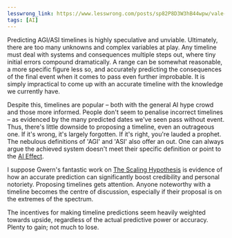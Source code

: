 ```yaml
---
lesswrong_link: https://www.lesswrong.com/posts/sp82P8D3W3hB44wpw/vale-s-shortform?commentId=WbbHwmzmwex4XB67v
tags: [AI]
---
```


Predicting AGI/ASI timelines is highly speculative and unviable. Ultimately, there are too many unknowns and complex variables at play. Any timeline must deal with systems and consequences multiple steps out, where tiny initial errors compound dramatically. A range can be somewhat reasonable, a more specific figure less so, and accurately predicting the consequences of the final event when it comes to pass even further improbable. It is simply impractical to come up with an accurate timeline with the knowledge we currently have.

Despite this, timelines are popular – both with the general AI hype crowd and those more informed. People don't seem to penalise incorrect timelines – as evidenced by the many predicted dates we've seen pass without event. Thus, there's little downside to proposing a timeline, even an outrageous one. If it's wrong, it's largely forgotten. If it's right, you're lauded a prophet. The nebulous definitions of 'AGI' and 'ASI' also offer an out. One can always argue the achieved system doesn't meet their specific definition or point to the [AI Effect](https://en.wikipedia.org/wiki/AI_effect).

I suppose Gwern's fantastic work on [The Scaling Hypothesis](https://gwern.net/scaling-hypothesis) is evidence of how an accurate prediction can significantly boost credibility and personal notoriety. Proposing timelines gets attention. Anyone noteworthy with a timeline becomes the centre of discussion, especially if their proposal is on the extremes of the spectrum.

The incentives for making timeline predictions seem heavily weighted towards upside, regardless of the actual predictive power or accuracy. Plenty to gain; not much to lose.
